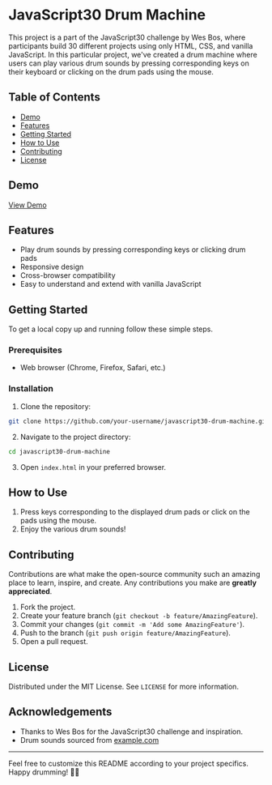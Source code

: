 # JavaScript30 Drum Machine

This project is a part of the JavaScript30 challenge by Wes Bos, where participants build 30 different projects using only HTML, CSS, and vanilla JavaScript. In this particular project, we've created a drum machine where users can play various drum sounds by pressing corresponding keys on their keyboard or clicking on the drum pads using the mouse.

## Table of Contents

- [Demo](#demo)
- [Features](#features)
- [Getting Started](#getting-started)
- [How to Use](#how-to-use)
- [Contributing](#contributing)
- [License](#license)

## Demo

[View Demo](#) <!-- Add a link to your live demo once deployed -->

## Features

- Play drum sounds by pressing corresponding keys or clicking drum pads
- Responsive design
- Cross-browser compatibility
- Easy to understand and extend with vanilla JavaScript

## Getting Started

To get a local copy up and running follow these simple steps.

### Prerequisites

- Web browser (Chrome, Firefox, Safari, etc.)

### Installation

1. Clone the repository:

```bash
git clone https://github.com/your-username/javascript30-drum-machine.git
```

2. Navigate to the project directory:

```bash
cd javascript30-drum-machine
```

3. Open `index.html` in your preferred browser.

## How to Use

1. Press keys corresponding to the displayed drum pads or click on the pads using the mouse.
2. Enjoy the various drum sounds!

## Contributing

Contributions are what make the open-source community such an amazing place to learn, inspire, and create. Any contributions you make are **greatly appreciated**.

1. Fork the project.
2. Create your feature branch (`git checkout -b feature/AmazingFeature`).
3. Commit your changes (`git commit -m 'Add some AmazingFeature'`).
4. Push to the branch (`git push origin feature/AmazingFeature`).
5. Open a pull request.

## License

Distributed under the MIT License. See `LICENSE` for more information.

## Acknowledgements

- Thanks to Wes Bos for the JavaScript30 challenge and inspiration.
- Drum sounds sourced from [example.com](#) <!-- Add the source of your drum sounds -->

--- 

Feel free to customize this README according to your project specifics. Happy drumming! 🥁🎶